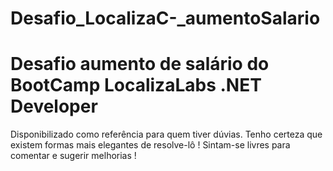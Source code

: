 # Desafio_LocalizaC-_aumentoSalario
# Desafio aumento de salário do BootCamp LocalizaLabs .NET Developer
Disponibilizado como referência para quem tiver dúvias. 
Tenho certeza que existem formas mais elegantes de resolve-lô ! 
Sintam-se livres para comentar e sugerir melhorias !
